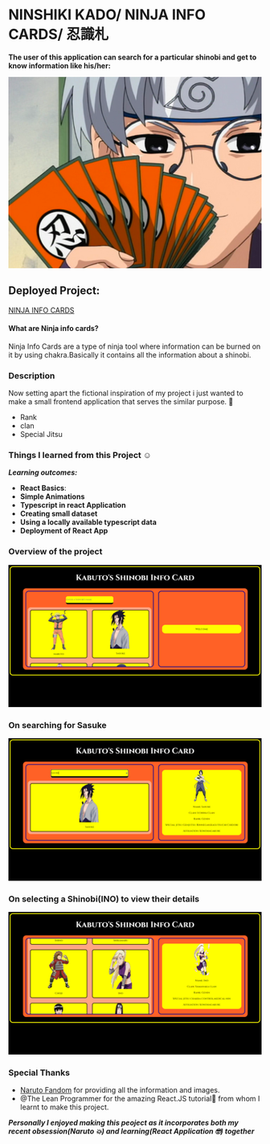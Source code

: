 # NINSHIKI KADO/ NINJA INFO CARDS/ 忍識札

**The user of this application can search for a particular shinobi and get to know information like his/her:**

![Image of kabuto](https://raw.githubusercontent.com/anishashruti/Shinobi-Info-Cards/main/Ninja_Info_Cards.png)

## Deployed Project:
[NINJA INFO CARDS](https://anishashruti.github.io/Shinobi-Info-Cards/)

#### What are Ninja info cards?
Ninja Info Cards are a type of ninja tool where information can be burned on it by using chakra.Basically it contains all the information about a shinobi.

### Description
Now setting apart the fictional inspiration of my project i just wanted to make a small frontend application that serves the similar purpose. 🤪

- Rank
- clan
- Special Jitsu

### Things I learned from this Project :relaxed:

_**Learning outcomes:**_

- **React Basics**:
- **Simple Animations**
- **Typescript in react Application**
- **Creating small dataset**
- **Using a locally available typescript data**
- **Deployment of React App**

### Overview of the project
![welcome](https://raw.githubusercontent.com/anishashruti/Shinobi-Info-Cards/main/welcome.PNG)
### On searching for Sasuke
![serching](https://raw.githubusercontent.com/anishashruti/Shinobi-Info-Cards/main/search.PNG)
### On selecting a Shinobi(INO) to view their details
![selecting](https://raw.githubusercontent.com/anishashruti/Shinobi-Info-Cards/main/pointing.PNG)

### Special Thanks
- [Naruto Fandom](https://naruto.fandom.com) for providing all the information and images.
- @The Lean Programmer for the amazing React.JS tutorial🤩 from whom I learnt to make this project.


_**Personally I enjoyed making this peoject as it incorporates both my recent obsession(Naruto 💥) and learning(React Application 🤓) together**_
